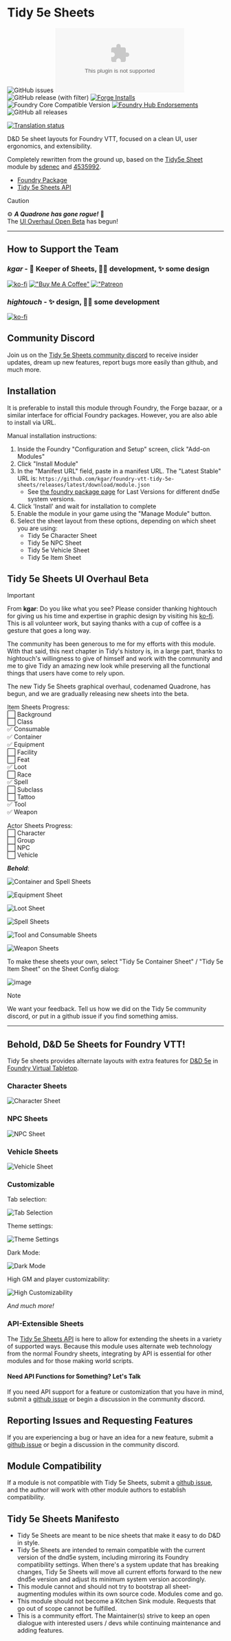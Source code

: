 # Tidy 5e Sheets

![GitHub issues](https://img.shields.io/github/issues/kgar/foundry-vtt-tidy-5e-sheets?style=for-the-badge)
![Latest Release Download Count](https://img.shields.io/github/downloads/kgar/foundry-vtt-tidy-5e-sheets/latest/module.zip?color=2b82fc&label=Latest+Release+Download+Count&style=for-the-badge) ![GitHub release (with filter)](https://img.shields.io/github/v/release/kgar/foundry-vtt-tidy-5e-sheets?style=for-the-badge) [![Forge Installs](https://img.shields.io/badge/dynamic/json?label=Forge%20Installs&query=package.installs&suffix=%25&url=https%3A%2F%2Fforge-vtt.com%2Fapi%2Fbazaar%2Fpackage%2Ftidy5e-sheet&colorB=006400&style=for-the-badge)](https://forge-vtt.com/bazaar#package=tidy5e-sheet) ![Foundry Core Compatible Version](https://img.shields.io/badge/dynamic/json.svg?url=https%3A%2F%2Fgithub.com%2Fkgar%2Ffoundry-vtt-tidy-5e-sheets%2Freleases%2Flatest%2Fdownload%2Fmodule.json&label=Foundry%20Version&query=$.compatibility.verified&colorB=orange&style=for-the-badge) [![Foundry Hub Endorsements](https://img.shields.io/endpoint?logoColor=white&url=https%3A%2F%2Fwww.foundryvtt-hub.com%2Fwp-json%2Fhubapi%2Fv1%2Fpackage%2Ftidy5e-sheet%2Fshield%2Fendorsements&style=for-the-badge)](https://www.foundryvtt-hub.com/package/tidy5e-sheet/) ![GitHub all releases](https://img.shields.io/github/downloads/kgar/foundry-vtt-tidy-5e-sheets/total?style=for-the-badge)

<a href="https://hosted.weblate.org/engage/foundry-vtt-tidy-5e-sheets/">
<img src="https://hosted.weblate.org/widget/foundry-vtt-tidy-5e-sheets/287x66-grey.png" alt="Translation status" />
</a>

D&D 5e sheet layouts for Foundry VTT, focused on a clean UI, user ergonomics, and extensibility.

Completely rewritten from the ground up, based on the [Tidy5e Sheet](https://github.com/sdenec/tidy5e-sheet) module by [sdenec](https://github.com/sdenec) and [4535992](https://github.com/p4535992).

- [Foundry Package](<https://foundryvtt.com/packages/tidy5e-sheet/>)
- [Tidy 5e Sheets API](https://kgar.github.io/foundry-vtt-tidy-5e-sheets/)

> [!CAUTION]
> ⚙️ ***A Quadrone has gone rogue!*** 🤖  
> The [UI Overhaul Open Beta](<#tidy-5e-sheets-ui-overhaul-beta>) has begun!

---

## How to Support the Team

### _**kgar**_ - 📜 Keeper of Sheets, 👨‍💻 development, ✨ some design

[![ko-fi](https://ko-fi.com/img/githubbutton_sm.svg)](https://ko-fi.com/iamkgar) [!["Buy Me A Coffee"](https://www.buymeacoffee.com/assets/img/custom_images/orange_img.png)](https://www.buymeacoffee.com/kgar)
[!["Patreon](/readme-assets/patreon-logo.svg)](https://www.patreon.com/iamkgar)

### _**hightouch**_ - ✨ design, 👨‍💻 some development

[![ko-fi](https://ko-fi.com/img/githubbutton_sm.svg)](https://ko-fi.com/hightouch)

## Community Discord

Join us on the [Tidy 5e Sheets community discord](https://discord.gg/865zzNscRA) to receive insider updates, dream up new features, report bugs more easily than github, and much more.

## Installation

It is preferable to install this module through Foundry, the Forge bazaar, or a similar interface for official Foundry packages.
However, you are also able to install via URL.

Manual installation instructions:

1. Inside the Foundry "Configuration and Setup" screen, click "Add-on Modules"
2. Click "Install Module"
3. In the "Manifest URL" field, paste in a manifest URL. The "Latest Stable" URL is: 
   `https://github.com/kgar/foundry-vtt-tidy-5e-sheets/releases/latest/download/module.json`
   - See [the foundry package page](<https://foundryvtt.com/packages/tidy5e-sheet/>) for Last Versions for different dnd5e system versions.
4. Click 'Install' and wait for installation to complete
5. Enable the module in your game using the "Manage Module" button.
6. Select the sheet layout from these options, depending on which sheet you are using:
   - Tidy 5e Character Sheet
   - Tidy 5e NPC Sheet
   - Tidy 5e Vehicle Sheet
   - Tidy 5e Item Sheet

## Tidy 5e Sheets UI Overhaul Beta

> [!IMPORTANT]
> From **kgar**:
> Do you like what you see? Please consider thanking hightouch for giving us his time and expertise in graphic design by visiting his [ko-fi](<https://ko-fi.com/hightouch>). This is all volunteer work, but saying thanks with a cup of coffee is a gesture that goes a long way.
> 
> The community has been generous to me for my efforts with this module. With that said, this next chapter in Tidy's history is, in a large part, thanks to hightouch's willingness to give of himself and work with the community and me to give Tidy an amazing new look while preserving all the functional things that users have come to rely upon.

The new Tidy 5e Sheets graphical overhaul, codenamed Quadrone, has begun, and we are gradually releasing new sheets into the beta.

Item Sheets Progress:  
⬜ Background  
⬜ Class  
✅ Consumable  
✅ Container  
✅ Equipment  
⬜ Facility  
⬜ Feat  
✅ Loot  
⬜ Race  
✅ Spell  
⬜ Subclass  
⬜ Tattoo  
✅ Tool  
✅ Weapon  

Actor Sheets Progress:  
⬜ Character  
⬜ Group  
⬜ NPC  
⬜ Vehicle  

_**Behold**_:

![Container and Spell Sheets](readme-assets/quadrone-container-and-spell-sheets.png)

![Equipment Sheet](readme-assets/quadrone-equipment-sheet.png)

![Loot Sheet](readme-assets/quadrone-loot-sheet.png)

![Spell Sheets](readme-assets/quadrone-spell-sheets.png)

![Tool and Consumable Sheets](readme-assets/quadrone-tool-and-consumable-sheets.png)

![Weapon Sheets](readme-assets/quadrone-weapon-sheets.png)

To make these sheets your own, select "Tidy 5e Container Sheet" / "Tidy 5e Item Sheet" on the Sheet Config dialog:

![image](https://github.com/user-attachments/assets/68b553b2-0113-40ff-89f0-83e13f457f95)

> [!NOTE]
> We want your feedback. Tell us how we did on the Tidy 5e community discord, or put in a github issue if you find something amiss.

---

## Behold, D&D 5e Sheets for Foundry VTT!

Tidy 5e sheets provides alternate layouts with extra features for [D&D 5e](https://github.com/foundryvtt/dnd5e) in [Foundry Virtual Tabletop](https://foundryvtt.com/).

### Character Sheets

![Character Sheet](readme-assets/character-sheet.png)

### NPC Sheets

![NPC Sheet](readme-assets/npc-sheet.png)

### Vehicle Sheets

![Vehicle Sheet](readme-assets/vehicle-sheet.png)

### Customizable

Tab selection:

![Tab Selection](readme-assets/tab-selection.png)

Theme settings:

![Theme Settings](readme-assets/theme-settings.png)

Dark Mode:

![Dark Mode](readme-assets/dark-mode.png)

High GM and player customizability:

![High Customizability](readme-assets/settings.png)

*And much more!*

### API-Extensible Sheets

The [Tidy 5e Sheets API](https://kgar.github.io/foundry-vtt-tidy-5e-sheets/) is here to allow for extending the sheets in a variety of supported ways. Because this module uses alternate web technology from the normal Foundry sheets, integrating by API is essential for other modules and for those making world scripts.

#### Need API Functions for Something? Let's Talk

If you need API support for a feature or customization that you have in mind, submit a [github issue](https://github.com/kgar/foundry-vtt-tidy-5e-sheets/issues) or begin a discussion in the community discord.

## Reporting Issues and Requesting Features

If you are experiencing a bug or have an idea for a new feature, submit a [github issue](https://github.com/kgar/foundry-vtt-tidy-5e-sheets/issues) or begin a discussion in the community discord.


## Module Compatibility

If a module is not compatible with Tidy 5e Sheets, submit a [github issue](https://github.com/kgar/foundry-vtt-tidy-5e-sheets/issues), and the author will work with other module authors to establish compatibility.


## Tidy 5e Sheets Manifesto

- Tidy 5e Sheets are meant to be nice sheets that make it easy to do D&D in style.
- Tidy 5e Sheets are intended to remain compatible with the current version of the dnd5e system, including mirroring its Foundry compatibility settings. When there's a system update that has breaking changes, Tidy 5e Sheets will move all current efforts forward to the new dnd5e version and adjust its minimum system version accordingly.
- This module cannot and should not try to bootstrap all sheet-augmenting modules within its own source code. Modules come and go.
- This module should not become a Kitchen Sink module. Requests that go out of scope cannot be fulfilled.
- This is a community effort. The Maintainer(s) strive to keep an open dialogue with interested users / devs while continuing maintenance and adding features.
